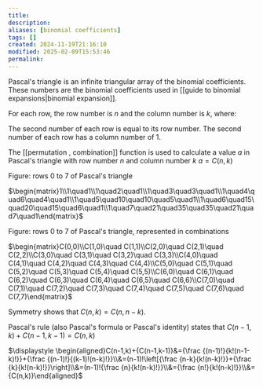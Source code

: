 ```yaml
---
title: 
description: 
aliases: [binomial coefficients]
tags: []
created: 2024-11-19T21:16:10
modified: 2025-02-09T15:53:46
permalink:
---
```


Pascal's triangle is an infinite triangular array of the binomial coefficients.
These numbers are the binomial coefficients used in [[guide to binomial expansions|binomial expansion]].

For each row, the row number is $n$ and the column number is $k$, where:

The second number of each row is equal to its row number.
The second number of each row has a column number of 1.

The [[permutation , combination]] function is used to calculate a value $a$ in Pascal's triangle with row number $n$ and column number $k$
$a=C(n,k)$

Figure: rows 0 to 7 of Pascal's triangle

$\begin{matrix}1\\1\quad1\\1\quad2\quad1\\1\quad3\quad3\quad1\\1\quad4\quad6\quad4\quad1\\1\quad5\quad10\quad10\quad5\quad1\\1\quad6\quad15\quad20\quad15\quad6\quad1\\1\quad7\quad21\quad35\quad35\quad21\quad7\quad1\end{matrix}$




Figure: rows 0 to 7 of Pascal's triangle, represented in combinations

$\begin{matrix}C(0,0)\\C(1,0)\quad C(1,1)\\C(2,0)\quad C(2,1)\quad C(2,2)\\C(3,0)\quad C(3,1)\quad C(3,2)\quad C(3,3)\\C(4,0)\quad C(4,1)\quad C(4,2)\quad C(4,3)\quad C(4,4)\\C(5,0)\quad C(5,1)\quad C(5,2)\quad C(5,3)\quad C(5,4)\quad C(5,5)\\C(6,0)\quad C(6,1)\quad C(6,2)\quad C(6,3)\quad C(6,4)\quad C(6,5)\quad C(6,6)\\C(7,0)\quad C(7,1)\quad C(7,2)\quad C(7,3)\quad C(7,4)\quad C(7,5)\quad C(7,6)\quad C(7,7)\end{matrix}$




Symmetry shows that $C(n,k)=C(n,n-k)$.

Pascal's rule (also Pascal's formula or Pascal's identity) states that $C(n-1,k)+C(n-1,k-1)=C(n,k)$

$\displaystyle \begin{aligned}C(n-1,k)+{C(n-1,k-1)}&={\frac {(n-1)!}{k!(n-1-k)!}}+{\frac {(n-1)!}{(k-1)!(n-k)!}}\\&=(n-1)!\left[{\frac {n-k}{k!(n-k)!}}+{\frac {k}{k!(n-k)!}}\right]\\&=(n-1)!{\frac {n}{k!(n-k)!}}\\&={\frac {n!}{k!(n-k)!}}\\&={C(n,k)}\end{aligned}$
